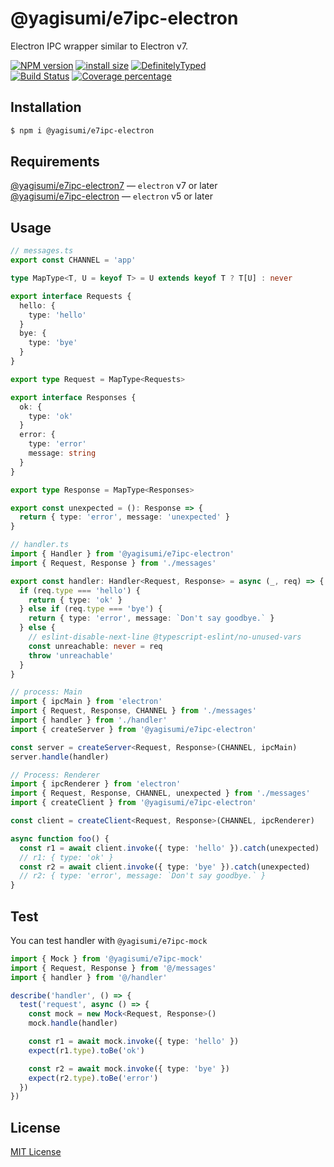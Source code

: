 # @yagisumi/e7ipc-electron

Electron IPC wrapper similar to Electron v7.

[![NPM version][npm-image]][npm-url] [![install size][packagephobia-image]][packagephobia-url] [![DefinitelyTyped][dts-image]][dts-url]  
[![Build Status][githubactions-image]][githubactions-url] [![Coverage percentage][coveralls-image]][coveralls-url]

## Installation

```sh
$ npm i @yagisumi/e7ipc-electron
```

## Requirements

[@yagisumi/e7ipc-electron7](https://www.npmjs.com/package/@yagisumi/e7ipc-electron7) ― `electron` v7 or later<br>
[@yagisumi/e7ipc-electron](https://www.npmjs.com/package/@yagisumi/e7ipc-electron) ― `electron` v5 or later

## Usage

```ts
// messages.ts
export const CHANNEL = 'app'

type MapType<T, U = keyof T> = U extends keyof T ? T[U] : never

export interface Requests {
  hello: {
    type: 'hello'
  }
  bye: {
    type: 'bye'
  }
}

export type Request = MapType<Requests>

export interface Responses {
  ok: {
    type: 'ok'
  }
  error: {
    type: 'error'
    message: string
  }
}

export type Response = MapType<Responses>

export const unexpected = (): Response => {
  return { type: 'error', message: 'unexpected' }
}
```

```ts
// handler.ts
import { Handler } from '@yagisumi/e7ipc-electron'
import { Request, Response } from './messages'

export const handler: Handler<Request, Response> = async (_, req) => {
  if (req.type === 'hello') {
    return { type: 'ok' }
  } else if (req.type === 'bye') {
    return { type: 'error', message: `Don't say goodbye.` }
  } else {
    // eslint-disable-next-line @typescript-eslint/no-unused-vars
    const unreachable: never = req
    throw 'unreachable'
  }
}
```

```ts
// process: Main
import { ipcMain } from 'electron'
import { Request, Response, CHANNEL } from './messages'
import { handler } from './handler'
import { createServer } from '@yagisumi/e7ipc-electron'

const server = createServer<Request, Response>(CHANNEL, ipcMain)
server.handle(handler)
```

```ts
// Process: Renderer
import { ipcRenderer } from 'electron'
import { Request, Response, CHANNEL, unexpected } from './messages'
import { createClient } from '@yagisumi/e7ipc-electron'

const client = createClient<Request, Response>(CHANNEL, ipcRenderer)

async function foo() {
  const r1 = await client.invoke({ type: 'hello' }).catch(unexpected)
  // r1: { type: 'ok' }
  const r2 = await client.invoke({ type: 'bye' }).catch(unexpected)
  // r2: { type: 'error', message: `Don't say goodbye.` }
}
```

## Test

You can test handler with `@yagisumi/e7ipc-mock`

```ts
import { Mock } from '@yagisumi/e7ipc-mock'
import { Request, Response } from '@/messages'
import { handler } from '@/handler'

describe('handler', () => {
  test('request', async () => {
    const mock = new Mock<Request, Response>()
    mock.handle(handler)

    const r1 = await mock.invoke({ type: 'hello' })
    expect(r1.type).toBe('ok')

    const r2 = await mock.invoke({ type: 'bye' })
    expect(r2.type).toBe('error')
  })
})
```

## License

[MIT License](https://opensource.org/licenses/MIT)

[githubactions-image]: https://img.shields.io/github/workflow/status/yagisumi/node-e7ipc-electron/build?logo=github&style=flat-square
[githubactions-url]: https://github.com/yagisumi/node-e7ipc-electron/actions
[npm-image]: https://img.shields.io/npm/v/@yagisumi/e7ipc-electron.svg?style=flat-square
[npm-url]: https://npmjs.org/package/@yagisumi/e7ipc-electron
[packagephobia-image]: https://flat.badgen.net/packagephobia/install/@yagisumi/e7ipc-electron
[packagephobia-url]: https://packagephobia.now.sh/result?p=@yagisumi/e7ipc-electron
[coveralls-image]: https://img.shields.io/coveralls/yagisumi/node-e7ipc-electron.svg?style=flat-square
[coveralls-url]: https://coveralls.io/github/yagisumi/node-e7ipc-electron?branch=master
[dts-image]: https://img.shields.io/badge/DefinitelyTyped-.d.ts-blue.svg?style=flat-square
[dts-url]: http://definitelytyped.org
